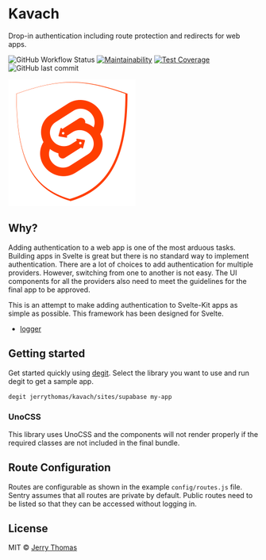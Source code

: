# Kavach

Drop-in authentication including route protection and redirects for web apps.

![GitHub Workflow Status](https://img.shields.io/github/workflow/status/jerrythomas/kavach/publish.yml/badge.svg?branch=next)
[![Maintainability](https://api.codeclimate.com/v1/badges/fa032a4f7e29a8c89c7d/maintainability)](https://codeclimate.com/github/jerrythomas/kavach/maintainability)
[![Test Coverage](https://api.codeclimate.com/v1/badges/fa032a4f7e29a8c89c7d/test_coverage)](https://codeclimate.com/github/jerrythomas/kavach/test_coverage)
![GitHub last commit](https://img.shields.io/github/last-commit/jerrythomas/kavach)

![kavach](kavach.svg)

## Why?

Adding authentication to a web app is one of the most arduous tasks. Building apps in Svelte is great but there is no standard way to implement authentication. There are a lot of choices to add authentication for multiple providers. However, switching from one to another is not easy. The UI components for all the providers also need to meet the guidelines for the final app to be approved.

This is an attempt to make adding authentication to Svelte-Kit apps as simple as possible. This framework has been designed for Svelte.

- [logger](packages/core/README.md)

## Getting started

Get started quickly using [degit](https://github.com/Rich-Harris/degit). Select the library you want to use and run degit to get a sample app.

```bash
degit jerrythomas/kavach/sites/supabase my-app
```

### UnoCSS

This library uses UnoCSS and the components will not render properly if the required classes are not included in the final bundle.

## Route Configuration

Routes are configurable as shown in the example `config/routes.js` file. Sentry assumes that all routes are private by default. Public routes need to be listed so that they can be accessed without logging in.

## License

MIT © [Jerry Thomas](https://jerrythomas.name)
